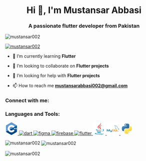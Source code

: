 <h1 align="center">Hi 👋, I'm Mustansar Abbasi</h1>
<h3 align="center">A passionate flutter developer from Pakistan</h3>

<p align="left"> <img src="https://komarev.com/ghpvc/?username=mustansar002&label=Profile%20views&color=0e75b6&style=flat" alt="mustansar002" /> </p>

<p align="left"> <a href="https://github.com/ryo-ma/github-profile-trophy"><img src="https://github-profile-trophy.vercel.app/?username=mustansar002" alt="mustansar002" /></a> </p>

- 🌱 I’m currently learning **Flutter**

- 👯 I’m looking to collaborate on **Flutter projects**

- 🤝 I’m looking for help with **Flutter projects**

- 📫 How to reach me **mustansarabbasi002@gmail.com**

<h3 align="left">Connect with me:</h3>
<p align="left">
</p>

<h3 align="left">Languages and Tools:</h3>
<p align="left"> <a href="https://www.w3schools.com/cpp/" target="_blank" rel="noreferrer"> <img src="https://raw.githubusercontent.com/devicons/devicon/master/icons/cplusplus/cplusplus-original.svg" alt="cplusplus" width="40" height="40"/> </a> <a href="https://dart.dev" target="_blank" rel="noreferrer"> <img src="https://www.vectorlogo.zone/logos/dartlang/dartlang-icon.svg" alt="dart" width="40" height="40"/> </a> <a href="https://www.figma.com/" target="_blank" rel="noreferrer"> <img src="https://www.vectorlogo.zone/logos/figma/figma-icon.svg" alt="figma" width="40" height="40"/> </a> <a href="https://firebase.google.com/" target="_blank" rel="noreferrer"> <img src="https://www.vectorlogo.zone/logos/firebase/firebase-icon.svg" alt="firebase" width="40" height="40"/> </a> <a href="https://flutter.dev" target="_blank" rel="noreferrer"> <img src="https://www.vectorlogo.zone/logos/flutterio/flutterio-icon.svg" alt="flutter" width="40" height="40"/> </a> <a href="https://www.java.com" target="_blank" rel="noreferrer"> <img src="https://raw.githubusercontent.com/devicons/devicon/master/icons/java/java-original.svg" alt="java" width="40" height="40"/> </a> <a href="https://www.mysql.com/" target="_blank" rel="noreferrer"> <img src="https://raw.githubusercontent.com/devicons/devicon/master/icons/mysql/mysql-original-wordmark.svg" alt="mysql" width="40" height="40"/> </a> <a href="https://www.python.org" target="_blank" rel="noreferrer"> <img src="https://raw.githubusercontent.com/devicons/devicon/master/icons/python/python-original.svg" alt="python" width="40" height="40"/> </a> </p>

<p><img align="left" src="https://github-readme-stats.vercel.app/api/top-langs?username=mustansar002&show_icons=true&locale=en&layout=compact" alt="mustansar002" /></p>

<p>&nbsp;<img align="center" src="https://github-readme-stats.vercel.app/api?username=mustansar002&show_icons=true&locale=en" alt="mustansar002" /></p>

<p><img align="center" src="https://github-readme-streak-stats.herokuapp.com/?user=mustansar002&" alt="mustansar002" /></p>
